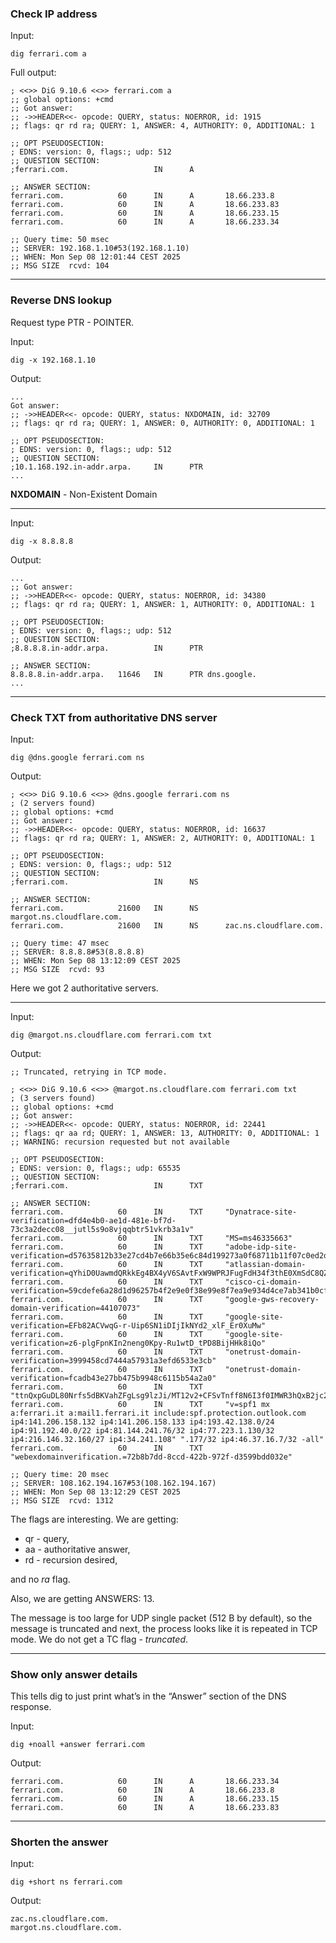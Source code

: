 ### Check IP address

Input:
```
dig ferrari.com a
```

Full output:
```
; <<>> DiG 9.10.6 <<>> ferrari.com a
;; global options: +cmd
;; Got answer:
;; ->>HEADER<<- opcode: QUERY, status: NOERROR, id: 1915
;; flags: qr rd ra; QUERY: 1, ANSWER: 4, AUTHORITY: 0, ADDITIONAL: 1

;; OPT PSEUDOSECTION:
; EDNS: version: 0, flags:; udp: 512
;; QUESTION SECTION:
;ferrari.com.                   IN      A

;; ANSWER SECTION:
ferrari.com.            60      IN      A       18.66.233.8
ferrari.com.            60      IN      A       18.66.233.83
ferrari.com.            60      IN      A       18.66.233.15
ferrari.com.            60      IN      A       18.66.233.34

;; Query time: 50 msec
;; SERVER: 192.168.1.10#53(192.168.1.10)
;; WHEN: Mon Sep 08 12:01:44 CEST 2025
;; MSG SIZE  rcvd: 104
```
____

### Reverse DNS lookup

Request type PTR - POINTER.

Input:

```
dig -x 192.168.1.10
```

Output:
```
...
Got answer:
;; ->>HEADER<<- opcode: QUERY, status: NXDOMAIN, id: 32709
;; flags: qr rd ra; QUERY: 1, ANSWER: 0, AUTHORITY: 0, ADDITIONAL: 1

;; OPT PSEUDOSECTION:
; EDNS: version: 0, flags:; udp: 512
;; QUESTION SECTION:
;10.1.168.192.in-addr.arpa.     IN      PTR
...
```

**NXDOMAIN** - Non-Existent Domain

----

Input:

```
dig -x 8.8.8.8
```

Output:
```
...
;; Got answer:
;; ->>HEADER<<- opcode: QUERY, status: NOERROR, id: 34380
;; flags: qr rd ra; QUERY: 1, ANSWER: 1, AUTHORITY: 0, ADDITIONAL: 1

;; OPT PSEUDOSECTION:
; EDNS: version: 0, flags:; udp: 512
;; QUESTION SECTION:
;8.8.8.8.in-addr.arpa.          IN      PTR

;; ANSWER SECTION:
8.8.8.8.in-addr.arpa.   11646   IN      PTR dns.google.
...
```
____

### Check TXT from authoritative DNS server

Input:
```
dig @dns.google ferrari.com ns
```

Output:
```
; <<>> DiG 9.10.6 <<>> @dns.google ferrari.com ns
; (2 servers found)
;; global options: +cmd
;; Got answer:
;; ->>HEADER<<- opcode: QUERY, status: NOERROR, id: 16637
;; flags: qr rd ra; QUERY: 1, ANSWER: 2, AUTHORITY: 0, ADDITIONAL: 1

;; OPT PSEUDOSECTION:
; EDNS: version: 0, flags:; udp: 512
;; QUESTION SECTION:
;ferrari.com.                   IN      NS

;; ANSWER SECTION:
ferrari.com.            21600   IN      NS      margot.ns.cloudflare.com.
ferrari.com.            21600   IN      NS      zac.ns.cloudflare.com.

;; Query time: 47 msec
;; SERVER: 8.8.8.8#53(8.8.8.8)
;; WHEN: Mon Sep 08 13:12:09 CEST 2025
;; MSG SIZE  rcvd: 93
```

Here we got 2 authoritative servers.

_____

Input:
```
dig @margot.ns.cloudflare.com ferrari.com txt
```

Output:
```
;; Truncated, retrying in TCP mode.

; <<>> DiG 9.10.6 <<>> @margot.ns.cloudflare.com ferrari.com txt
; (3 servers found)
;; global options: +cmd
;; Got answer:
;; ->>HEADER<<- opcode: QUERY, status: NOERROR, id: 22441
;; flags: qr aa rd; QUERY: 1, ANSWER: 13, AUTHORITY: 0, ADDITIONAL: 1
;; WARNING: recursion requested but not available

;; OPT PSEUDOSECTION:
; EDNS: version: 0, flags:; udp: 65535
;; QUESTION SECTION:
;ferrari.com.                   IN      TXT

;; ANSWER SECTION:
ferrari.com.            60      IN      TXT     "Dynatrace-site-verification=dfd4e4b0-ae1d-481e-bf7d-73c3a2decc08__jutl5s9o8vjqqbtr51vkrb3a1v"
ferrari.com.            60      IN      TXT     "MS=ms46335663"
ferrari.com.            60      IN      TXT     "adobe-idp-site-verification=d57635812b33e27cd4b7e66b35e6c84d199273a0f68711b11f07c0ed2d2f8466"
ferrari.com.            60      IN      TXT     "atlassian-domain-verification=qYhiD0UawmdQRkkEg4BX4yV6SAvtFxW9WPRJFugFdH34f3thE0XmSdC8QZKBBYet"
ferrari.com.            60      IN      TXT     "cisco-ci-domain-verification=59cdefe6a28d1d96257b4f2e9e0f38e99e8f7ea9e934d4ce7ab341b0cf9cf595"
ferrari.com.            60      IN      TXT     "google-gws-recovery-domain-verification=44107073"
ferrari.com.            60      IN      TXT     "google-site-verification=EFb82ACVwqG-r-Uip6SN1iDIjIkNYd2_xlF_Er0XuMw"
ferrari.com.            60      IN      TXT     "google-site-verification=z6-plgFpnKIn2neng0Kpy-Ru1wtD_tPD8BijHHk8iQo"
ferrari.com.            60      IN      TXT     "onetrust-domain-verification=3999458cd7444a57931a3efd6533e3cb"
ferrari.com.            60      IN      TXT     "onetrust-domain-verification=fcadb43e27bb475b9948c6115b54a2a0"
ferrari.com.            60      IN      TXT     "ttnQxpGuDL80Nrfs5dBKVahZFgLsg9lzJi/MT12v2+CFSvTnff8N6I3f0IMWR3hQxB2jc2oHrixB3sUCkKkVgw=="
ferrari.com.            60      IN      TXT     "v=spf1 mx a:ferrari.it a:mail1.ferrari.it include:spf.protection.outlook.com ip4:141.206.158.132 ip4:141.206.158.133 ip4:193.42.138.0/24 ip4:91.192.40.0/22 ip4:81.144.241.76/32 ip4:77.223.1.130/32 ip4:216.146.32.160/27 ip4:34.241.108" ".177/32 ip4:46.37.16.7/32 -all"
ferrari.com.            60      IN      TXT     "webexdomainverification.=72b8b7dd-8ccd-422b-972f-d3599bdd032e"

;; Query time: 20 msec
;; SERVER: 108.162.194.167#53(108.162.194.167)
;; WHEN: Mon Sep 08 13:12:29 CEST 2025
;; MSG SIZE  rcvd: 1312
```

The flags are interesting. We are getting:
- qr - query,
- aa - authoritative answer,
- rd - recursion desired,

and no _ra_ flag.

Also, we are getting ANSWERS: 13.

The message is too large for UDP single packet (512 B by default), so the message is truncated and next, the process looks like it is repeated in TCP mode. We do not get a TC flag - _truncated_.

____

### Show only answer details

This tells dig to just print what’s in the “Answer” section of the DNS response. 

Input:
```
dig +noall +answer ferrari.com
```

Output:
```
ferrari.com.            60      IN      A       18.66.233.34
ferrari.com.            60      IN      A       18.66.233.8
ferrari.com.            60      IN      A       18.66.233.15
ferrari.com.            60      IN      A       18.66.233.83
```
___

### Shorten the answer

Input:
```
dig +short ns ferrari.com
```

Output:
```
zac.ns.cloudflare.com.
margot.ns.cloudflare.com.
```
